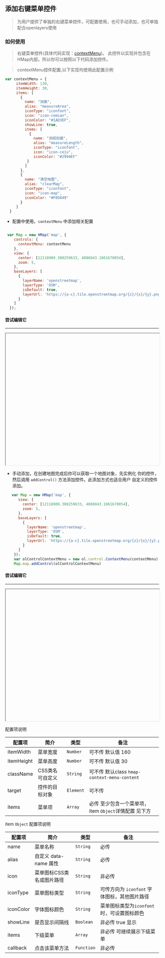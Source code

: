 ## 添加右键菜单控件

> 为用户提供了单独的右键菜单控件，可配置使用，也可手动添加，也可单独配合openlayers使用

### 如何使用

> 右键菜单控件(具体代码实现：[contextMenu](https://github.com/sakitam-fdd/ol-extent/blob/master/src/control/contextMenu.js))。
  此控件以实现并包含在HMap内部。所以你可以按照以下代码添加控件。

> contextMenu控件配置,以下实现均使用此配置示例

```javascript
var contextMenu = {
     itemWidth: 130,
     itemHeight: 30,
     items: [
       {
         name: "测面",
         alias: "measureArea",
         iconType: "iconfont",
         icon: "icon-cemian",
         iconColor: "#1AD3EF",
         showLine: true,
         items: [
           {
             name: "测规则面",
             alias: "measureLength",
             iconType: "iconfont",
             icon: "icon-ceju",
             iconColor: "#2994EF"
          }
         ]
       },
       {
         name: "清空地图",
         alias: "clearMap",
         iconType: "iconfont",
         icon: "icon-map",
         iconColor: "#F05849"
       }
     ] 
  }
```

* 配置中使用，`contextMenu` 中添加相关配置

```javascript

 var Map = new HMap('map', {
    controls: {
      contextMenu: contextMenu
    },
    view: {
      center: [12118909.300259633, 4086043.1061670054],
      zoom: 5,
    },
    baseLayers: [
      {
        layerName: 'openstreetmap',
        layerType: 'OSM',
        isDefault: true,
        layerUrl: 'https://{a-c}.tile.openstreetmap.org/{z}/{x}/{y}.png'
      }
    ]
  });  
```

#### 尝试编辑它
---
<iframe width="100%" height="430"></iframe>

* 手动添加，在创建地图完成后你可以获取一个地图对象，先实例化
  你的控件，然后调用 ``addControl()`` 方法添加控件。此添加方式也适合用户
  自定义的控件添加。
  
```javascript
   var Map = new HMap('map', {
      view: {
        center: [12118909.300259633, 4086043.1061670054],
        zoom: 5,
      },
      baseLayers: [
        {
          layerName: 'openstreetmap',
          layerType: 'OSM',
          isDefault: true,
          layerUrl: 'https://{a-c}.tile.openstreetmap.org/{z}/{x}/{y}.png'
        }
      ]
    });
    var olControlContextMenu = new ol.control.ContextMenu(contextMenu)
    Map.map.addControl(olControlContextMenu)
```  

#### 尝试编辑它
---
<iframe width="100%" height="430"></iframe>

配置项说明

| 配置项 | 简介 | 类型 | 备注 |
| --- | --- |--- | --- |
| itemWidth | 菜单宽度 | `Number` | 可不传 默认值 160 |
| itemHeight | 菜单高度 | `Number` | 可不传 默认值 30 |
| className | CSS类名 可自定义 | `String` | 可不传 默认class ```hmap-context-menu-content``` |
| target | 控件的目标对象 | `Element` | 可不传 |
| items | 菜单项 | `Array` | 必传 至少包含一个菜单项，item `Object`详情配置 见下方 |


item `Object` 配置项说明

| 配置项 | 简介 | 类型 | 备注 |
| --- | --- |--- | --- |
| name | 菜单名称 | `String` | 必传 |
| alias | 自定义 data-name 属性 | `String` | 必传 |
| icon | 菜单图标CSS类名或图片路径 | `String` | 非必传 |
| iconType | 菜单图标类型 | `String` | 可传方向为 `iconfont` 字体图标，其他图片路径 |
| iconColor | 字体图标颜色 | `String` | 菜单图标类型为`iconfont`时，可设置图标颜色 |
| showLine | 是否显示间隔线 | `Boolean` | 非必传 true 显示 |
| items | 下级菜单 | `Array` | 非必传 可继续展示下级菜单 |
| callback | 点击该菜单方法 | `Function` | 非必传 |

